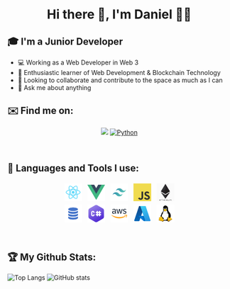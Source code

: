 <h1 align="center" dir="auto">Hi there 👋, I'm Daniel 👨‍💻 </h1>

## 🎓 I'm a Junior Developer

- 💻 Working as a Web Developer in Web 3
- 🌱 Enthusiastic learner of Web Development & Blockchain Technology
- 👯 Looking to collaborate and contribute to the space as much as I can
- 💬 Ask me about anything

## ✉️ Find me on:

<p align="center"> 
  <a href="https://www.linkedin.com/in/daniel-cruz-martins/" rel="nofollow" align="center"> <img src="https://cdn-icons-png.flaticon.com/512/174/174857.png" style="max-width: 100%;"></a>
   <a href="mailto:danielcrmartins@outlook.pt?subject=Hello%20Daniel" align="center"><img src="https://camo.githubusercontent.com/c2482cb871ae122e51cfc8928372f63d9dce01658970fec28fd13a05b5970a17/68747470733a2f2f63646e2d69636f6e732d706e672e666c617469636f6e2e636f6d2f3531322f3732362f3732363632332e706e67" alt="Python" height="40" data-canonical-src="https://cdn-icons-png.flaticon.com/512/726/726623.png" style="max-width: 100%;"></a>
</p>


<br />

## 🧰 Languages and Tools I use:
<p align="center">

<img src="https://raw.githubusercontent.com/github/explore/80688e429a7d4ef2fca1e82350fe8e3517d3494d/topics/react/react.png" alt="React" height="40" style="vertical-align:top; margin:4px">
<img src="https://raw.githubusercontent.com/github/explore/80688e429a7d4ef2fca1e82350fe8e3517d3494d/topics/vue/vue.png" alt="Vue" height="40" style="vertical-align:top; margin:4px">
<img src="https://raw.githubusercontent.com/github/explore/80688e429a7d4ef2fca1e82350fe8e3517d3494d/topics/tailwind/tailwind.png" alt="Tailwind" height="40" style="vertical-align:top; margin:4px"> 
<img src="https://raw.githubusercontent.com/github/explore/80688e429a7d4ef2fca1e82350fe8e3517d3494d/topics/javascript/javascript.png" alt="Javascript" height="40" style="vertical-align:top; margin:4px"> 
<img src="https://raw.githubusercontent.com/github/explore/80688e429a7d4ef2fca1e82350fe8e3517d3494d/topics/ethereum/ethereum.png" alt="ethereum" height="40" style="vertical-align:top; margin:4px">
  
  <br />
<img src="https://raw.githubusercontent.com/github/explore/80688e429a7d4ef2fca1e82350fe8e3517d3494d/topics/sql/sql.png" alt="SQL" height="40" style="vertical-align:top; margin:4px">
<img src="https://raw.githubusercontent.com/github/explore/80688e429a7d4ef2fca1e82350fe8e3517d3494d/topics/csharp/csharp.png" alt="csharp" height="40" style="vertical-align:top; margin:4px">
<img src="https://raw.githubusercontent.com/github/explore/80688e429a7d4ef2fca1e82350fe8e3517d3494d/topics/aws/aws.png" alt="AWS" height="40" style="vertical-align:top; margin:4px">
<img src="https://raw.githubusercontent.com/github/explore/80688e429a7d4ef2fca1e82350fe8e3517d3494d/topics/azure/azure.png" alt="Azure" height="40" style="vertical-align:top; margin:4px">
<img src="https://raw.githubusercontent.com/github/explore/80688e429a7d4ef2fca1e82350fe8e3517d3494d/topics/linux/linux.png" alt="Linux" height="40" style="vertical-align:top; margin:4px">
</p>

<br />

## 🏆 My Github Stats:
![Top Langs](https://github-readme-stats.vercel.app/api/top-langs/?username=DanielCM2001&theme=tokyonight)
![GitHub stats](https://github-readme-stats.vercel.app/api?username=DanielCM2001&show_icons=true&theme=tokyonight)

